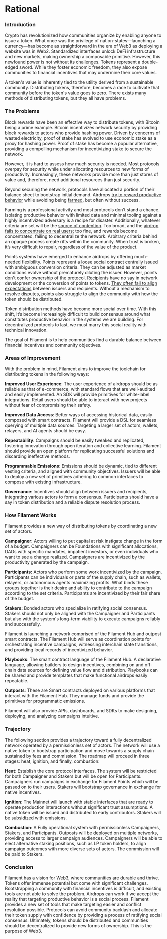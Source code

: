# Rational

### Introduction

Crypto has revolutionized how communities organize by enabling anyone to issue a token. What once was the privilege of nation-states—launching a currency—has become as straightforward in the era of Web3 as deploying a website was in Web2. Standardized interfaces unlock DeFi infrastructure and new markets, making ownership a composable primitive. 
However, this newfound power is not without its challenges. Tokens represent a double-edged sword. While they foster economic freedom, they also expose communities to financial incentives that may undermine their core values. 

A token's value is inherently tied to the utility derived from a sustainable community. Distributing tokens, therefore, becomes a race to cultivate that community before the token's value goes to zero. There exists many methods of distributing tokens, but they all have problems.

### The Problems

Block rewards have been an effective way to distribute tokens, with Bitcoin being a prime example. Bitcoin incentivizes network security by providing block rewards to actors who provide hashing power. Driven by concerns of wasted electricity, proof of stake has evolved to use economic stake as a proxy for hashing power. Proof of stake has become a popular alternative, providing a compelling mechanism for incentivizing stake to secure the network. 

However, it is hard to assess how much security is needed. Most protocols overpay for security while under allocating resources to new forms of productivity. Increasingly, these networks provide more than just stores of value and, therefore, need additional resources than just security.  

Beyond securing the network, protocols have allocated a portion of their balance sheet to bootstrap initial demand. Airdrops [try to reward productive behavior](https://arxiv.org/pdf/2312.02752) while avoiding being [farmed](https://www.theblock.co/post/292502/layerzero-offers-sybil-farmers-chance-to-self-report-in-the-name-of-durability), but often without success. 

Farming is a professional activity and most protocols don’t stand a chance. Isolating productive behavior with limited data and minimal tooling against a highly incentivized adversary is a recipe for disaster. Additionally, whatever criteria are set will be the [source of contention](https://unchainedcrypto.com/5-reasons-e-beggars-are-not-happy-with-eigenlayers-airdrop/). Too broad, and the [airdrop fails to concentrate on real users](https://6thman.ventures/writing/airdrops-an-analysis-of-over-2000000-events/); too fine, and rewards become concentrated, failing to decentralize the network. Arbitrary criteria behind an opaque process create rifts within the community. When trust is broken, it’s very difficult to repair, regardless of the value of the product.

Points systems have emerged to enhance airdrops by offering much-needed flexibility. Points represent a loose social contract centrally issued with ambiguous conversion criteria. They can be adjusted as market conditions evolve without prematurely diluting the issuer. However, points don't confer ownership of the protocol. Recipients have no say in network development or the conversion of points to tokens. [They often fail to align expectations](https://www.coindesk.com/tech/2024/05/09/eigenlayers-eigen-airdrop-might-signal-demise-of-once-popular-points/) between issuers and recipients. Without a mechanism to resolve disputes, points also struggle to align the community with how the token should be distributed.

Token distribution methods have become more social over time. With this shift, It’s become increasingly difficult to build consensus around what constitutes productive behavior in the systems we are building.  For decentralized protocols to last, we must marry this social reality with technical innovation. 

The goal of Filament is to help communities find a durable balance between financial incentives and community objectives.

### Areas of Improvement

With the problem in mind, Filament aims to improve the toolchain for distributing tokens in the following ways: 

**Improved User Experience**: The user experience of airdrops should be as reliable as that of e-commerce, with standard flows that are well-audited and easily implemented. An SDK will provide primitives for white-label integrations. Retail users should be able to interact with new projects without fear of compromising their safety. 

**Improved Data Access**: Better ways of accessing historical data, easily composed with smart contracts. Filament will provide a DSL for seamless querying of multiple data sources. Targeting a larger set of actors, wallets, relayers, and AI agents should be easy.

**Repeatability**: Campaigns should be easily tweaked and replicated, fostering innovation through open iteration and collective learning. Filament should provide an open platform for replicating successful solutions and discarding ineffective methods.

**Programmable Emissions**: Emissions should be dynamic, tied to different vesting criteria, and aligned with community objectives. Issuers will be able to deploy a new set of primitives adhering to common interfaces to compose with existing infrastructure.

**Governance**: Incentives should align between issuers and recipients, integrating various actors to form a consensus. Participants should have a say in token distribution and a reliable dispute resolution process.

### How Filament Works

Filament provides a new way of distributing tokens by coordinating a new set of actors.

**Campaigner:** Actors willing to put capital at risk instigate change in the form of a budget. Campaigners can be Foundations with significant allocations, DAOs with specific mandates, impatient investors, or even individuals who want to see a change realized. Campaigners are incentivized by the productivity generated by the campaign.

**Participants:** Actors who perform some work incentivized by the campaign. Participants can be individuals or parts of the supply chain, such as wallets, relayers, or autonomous agents maximizing profits. What binds these groups together is their desire and ability to contribute to the campaign according to the set criteria. Participants are incentivized by their fair share of the budget.

**Stakers:** Bonded actors who specialize in ratifying social consensus. Stakers should not only be aligned with the Campaigner and Participants but also with the system's long-term viability to execute campaigns reliably and successfully.

Filament is launching a network comprised of the Filament Hub and outpost smart contracts. The Filament Hub will serve as coordination points for orchestrating incentive campaigns, witnessing interchain state transitions, and providing local records of incentivized behavior.

**Playbooks**: The smart contract language of the Filament Hub. A declarative language, allowing builders to design incentives, combining on and off-chain data sources for defining value flow and distribution. Playbooks can be shared and provide templates that make functional airdrops easily repeatable.

**Outposts**: These are Smart contracts deployed on various platforms that interact with the Filament Hub. They manage funds and provide the primitives for programmatic emissions.

Filament will also provide APIs, dashboards, and SDKs to make designing, deploying, and analyzing campaigns intuitive.

### Trajectory

The following section provides a trajectory toward a fully decentralized network operated by a permissionless set of actors. The network will use a native token to bootstrap participation and move towards a supply chain sustained by fees and commission.  The roadmap will proceed in three stages: heat, ignition, and finally, combustion:

**Heat**: Establish the core protocol interfaces. The system will be restricted for both Campaigner and Stakers but will be open for Participants. Campaigners run campaigns in exchange for Filament Points which will be passed on to their users. Stakers will bootstrap governance in exchange for native incentives.

**Ignition**: The Mainnet will launch with stable interfaces that are ready to operate production interactions without significant trust assumptions. A native token will be issued and distributed to early contributors. Stakers will be subsidized with emissions.

**Combustion**: A Fully operational system with permissionless Campaigners, Stakers, and Participants. Outposts will be deployed on multiple networks, providing access to larger campaign audiences. Campaigners will be able to elect alternative staking positions, such as LP token holders, to align campaign outcomes with more diverse sets of actors. The commission will be paid to Stakers.

### Conclusion

Filament has a vision for Web3, where communities are durable and thrive. Tokens offer immense potential but come with significant challenges. Bootstrapping a community with financial incentives is difficult, and existing tools are not able to solve the problem. 
Airdrops can work if we accept the reality that targeting productive behavior is a social process. Filament provides a new set of tools that make targeting easier and conflict resolution possible. Protocols can avoid community backlash and allocate their token supply with confidence by providing a process of ratifying social consensus. Ultimately, tokens should be distributed and communities should be decentralized to provide new forms of ownership. This is the purpose of Web3.
